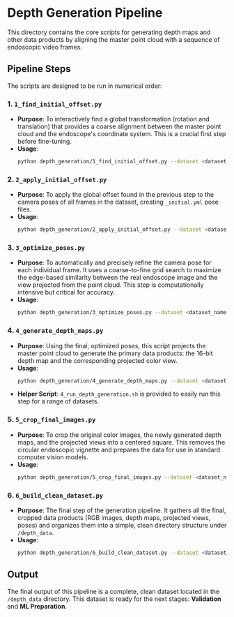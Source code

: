 # Depth Generation Pipeline

This directory contains the core scripts for generating depth maps and other data products by aligning the master point cloud with a sequence of endoscopic video frames.

## Pipeline Steps

The scripts are designed to be run in numerical order:

### 1. `1_find_initial_offset.py`

*   **Purpose**: To interactively find a global transformation (rotation and translation) that provides a coarse alignment between the master point cloud and the endoscope's coordinate system. This is a crucial first step before fine-tuning.
*   **Usage**:
    ```bash
    python depth_generation/1_find_initial_offset.py --dataset <dataset_name> --frame <frame_number_to_use_for_alignment>
    ```

### 2. `2_apply_initial_offset.py`

*   **Purpose**: To apply the global offset found in the previous step to the camera poses of all frames in the dataset, creating `_initial.yml` pose files.
*   **Usage**:
    ```bash
    python depth_generation/2_apply_initial_offset.py --dataset <dataset_name>
    ```

### 3. `3_optimize_poses.py`

*   **Purpose**: To automatically and precisely refine the camera pose for each individual frame. It uses a coarse-to-fine grid search to maximize the edge-based similarity between the real endoscope image and the view projected from the point cloud. This step is computationally intensive but critical for accuracy.
*   **Usage**:
    ```bash
    python depth_generation/3_optimize_poses.py --dataset <dataset_name> --frame_start <start_frame> --frame_end <end_frame>
    ```

### 4. `4_generate_depth_maps.py`

*   **Purpose**: Using the final, optimized poses, this script projects the master point cloud to generate the primary data products: the 16-bit depth map and the corresponding projected color view.
*   **Usage**:
    ```bash
    python depth_generation/4_generate_depth_maps.py --dataset <dataset_name> --frame_start <start_frame> --frame_end <end_frame> [options]
    ```
*   **Helper Script**: `4_run_depth_generation.sh` is provided to easily run this step for a range of datasets.

### 5. `5_crop_final_images.py`

*   **Purpose**: To crop the original color images, the newly generated depth maps, and the projected views into a centered square. This removes the circular endoscopic vignette and prepares the data for use in standard computer vision models.
*   **Usage**:
    ```bash
    python depth_generation/5_crop_final_images.py --dataset <dataset_name> --frame_start <start_frame> --frame_end <end_frame>
    ```

### 6. `6_build_clean_dataset.py`

*   **Purpose**: The final step of the generation pipeline. It gathers all the final, cropped data products (RGB images, depth maps, projected views, poses) and organizes them into a simple, clean directory structure under `/depth_data`.
*   **Usage**:
    ```bash
    python depth_generation/6_build_clean_dataset.py --dataset <dataset_name> --frame_start <start_frame> --frame_end <end_frame>
    ```

## Output

The final output of this pipeline is a complete, clean dataset located in the `/depth_data` directory. This dataset is ready for the next stages: **Validation** and **ML Preparation**.
